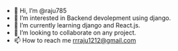 - 👋 Hi, I’m @raju785
- 👀 I’m interested in Backend devolepment using django.
- 🌱 I’m currently learning django and React.js.
- 💞️ I’m looking to collaborate on any project.
- 📫 How to reach me rrraju1212@gmail.com

<!---
raju785/raju785 is a ✨ special ✨ repository because its `README.md` (this file) appears on your GitHub profile.
You can click the Preview link to take a look at your changes.
--->
